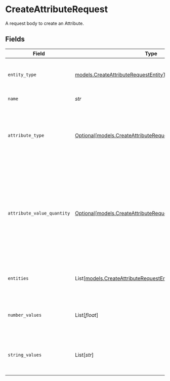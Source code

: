 # CreateAttributeRequest

A request body to create an Attribute.


## Fields

| Field                                                                                                                                     | Type                                                                                                                                      | Required                                                                                                                                  | Description                                                                                                                               | Example                                                                                                                                   |
| ----------------------------------------------------------------------------------------------------------------------------------------- | ----------------------------------------------------------------------------------------------------------------------------------------- | ----------------------------------------------------------------------------------------------------------------------------------------- | ----------------------------------------------------------------------------------------------------------------------------------------- | ----------------------------------------------------------------------------------------------------------------------------------------- |
| `entity_type`                                                                                                                             | [models.CreateAttributeRequestEntityType](../models/createattributerequestentitytype.md)                                                  | :heavy_check_mark:                                                                                                                        | Denotes the type of entity, driver or asset.                                                                                              | asset                                                                                                                                     |
| `name`                                                                                                                                    | *str*                                                                                                                                     | :heavy_check_mark:                                                                                                                        | Name                                                                                                                                      | License Certifications                                                                                                                    |
| `attribute_type`                                                                                                                          | [Optional[models.CreateAttributeRequestAttributeType]](../models/createattributerequestattributetype.md)                                  | :heavy_minus_sign:                                                                                                                        | Denotes the data type of the attribute's values. Valid values: `string`, `number`.                                                        | string                                                                                                                                    |
| `attribute_value_quantity`                                                                                                                | [Optional[models.CreateAttributeRequestAttributeValueQuantity]](../models/createattributerequestattributevaluequantity.md)                | :heavy_minus_sign:                                                                                                                        | Defines whether or not this attribute can be used on the same entity many times (with different values). Valid values: `single`, `multi`. | multi                                                                                                                                     |
| `entities`                                                                                                                                | List[[models.CreateAttributeRequestEntities](../models/createattributerequestentities.md)]                                                | :heavy_minus_sign:                                                                                                                        | Entities that will be applied to this attribute                                                                                           |                                                                                                                                           |
| `number_values`                                                                                                                           | List[*float*]                                                                                                                             | :heavy_minus_sign:                                                                                                                        | Number values that can be associated with this attribute                                                                                  |                                                                                                                                           |
| `string_values`                                                                                                                           | List[*str*]                                                                                                                               | :heavy_minus_sign:                                                                                                                        | String values that can be associated with this attribute                                                                                  |                                                                                                                                           |